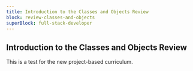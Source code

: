 ```yaml
---
title: Introduction to the Classes and Objects Review
block: review-classes-and-objects
superBlock: full-stack-developer
---
```


## Introduction to the Classes and Objects Review

This is a test for the new project-based curriculum.
